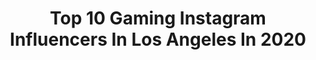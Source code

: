 ---
title: Top 10 Gaming Instagram Influencers In Los Angeles In 2020
description: >-
  Find top gaming Instagram influencers in Los Angeles in 2020. Most popular hashtags: #gaming #losangeles #nintendo #animalcrossing.
platform: Instagram
profiles:
  - username: "thedeemoe"
    fullname: >-
      Dillon Moore
    location: "United States"
    followers: 15804
    engagement: 632
    commentsToLikes: 0.031777
    id: ck6ubhvj79o750j71hp0lon47
    verified: false
    hashtags: "#airsoft, #deemoeplaysairsoft, #nocap, #fortheculture"
  - username: "jessiexlee"
    fullname: >-
      Jessie Lee
    location: "United States"
    followers: 166541
    engagement: 158
    commentsToLikes: 0.033674
    id: ck0vw403is0100i19hfeyr382
    verified: false
    hashtags: "#tatoowomen, #vr, #project, #gamer"
  - username: "ladndsociety"
    fullname: >-
      L.A. Dungeons&Dragons Society
    location: "United States"
    followers: 6566
    engagement: 711
    commentsToLikes: 0.057630
    id: ck6to6uj8cfcw0j71ouxm6n5v
    verified: false
    hashtags: "#roll20, #halfling, #boardgames, #druid"
  - username: "cerberusarmz"
    fullname: >-
      D
    location: "United States"
    followers: 36155
    engagement: 1094
    commentsToLikes: 0.010078
    id: ck5hl62fsjmtd0i1180m4gysw
    verified: false
    hashtags: "#huntshowdown, #halloween, #vr, #jacket"
  - username: "pastelwife"
    fullname: >-
      Silver Fox
    location: "United States"
    followers: 73118
    engagement: 571
    commentsToLikes: 0.022867
    id: ck5qdgizuvgw30i11y0tlcwla
    verified: false
    hashtags: "#animegirl, #kawaii, #fallfashion, #goodbyebread"
  - username: "abc7rachel"
    fullname: >-
      Rachel Jordan
    location: "United States"
    followers: 2644
    engagement: 984
    commentsToLikes: 0.063644
    id: ck5zl1aylkjrp0i14adjwx9lm
    verified: true
    hashtags: "#mortalkombat, #instadisney, #csulb, #lb"
  - username: "rogersbase"
    fullname: >-
      RogersBase
    location: "United States"
    followers: 22109
    engagement: 522
    commentsToLikes: 0.022273
    id: ck6uhpc89agli0j71xqfdz8ww
    verified: false
    hashtags: "#therealsanji, #mammothboyz, #history, #pokemon"
  - username: "ohayoukitten"
    fullname: >-
      crystal 🎀 salas
    location: "United States"
    followers: 28627
    engagement: 2084
    commentsToLikes: 0.014116
    id: ck8swp78ves660j78mmhpa4ke
    verified: false
    hashtags: "#technisport, #kawaiigamer, #gaming, #acnh"
  - username: "mrleozombie"
    fullname: >-
      Leo Camacho
    location: "United States"
    followers: 122985
    engagement: 451
    commentsToLikes: 0.017029
    id: ck1384tk0ei850i19lgfgjg9k
    verified: true
    hashtags: "#spidersona, #silphco, #finalfantasy7, #materia"
  - username: "chongster62"
    fullname: >-
      Simon
    location: "United States"
    followers: 10374
    engagement: 1028
    commentsToLikes: 0.025941
    id: ck0vy5zwn2e0d0i19stetzqi0
    verified: false
    hashtags: "#6fanarts, #finalfantasy, #pierse, #annie"
---